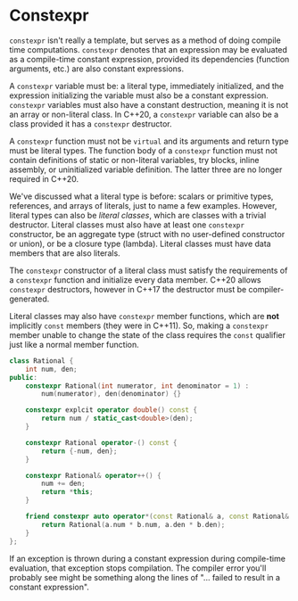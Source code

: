 # Constexpr

`constexpr` isn't really a template, but serves as a method of doing compile time computations.
`constexpr` denotes that an expression may be evaluated as a compile-time constant expression, provided its dependencies
(function arguments, etc.) are also constant expressions.

A `constexpr` variable must be: a literal type, immediately initialized, and the expression initializing the variable must also be a constant expression.
`constexpr` variables must also have a constant destruction, meaning it is not an array or non-literal class. In C++20, a `constexpr` variable can also be a class
provided it has a `constexpr` destructor.

A `constexpr` function must not be `virtual` and its arguments and return type must be literal types. The function body of a `constexpr` function
must not contain definitions of static or non-literal variables, try blocks, inline assembly, or uninitialized variable definition. The latter three are
no longer required in C++20.

We've discussed what a literal type is before: scalars or primitive types, references, and arrays of literals, just to name a few examples.
However, literal types can also be *literal classes*, which are classes with a trivial destructor. 
Literal classes must also have at least one `constexpr` constructor, be an aggregate type (struct with no user-defined constructor or union),
or be a closure type (lambda). Literal classes must have data members that are also literals.

The `constexpr` constructor of a literal class must satisfy the requirements of a `constexpr` function and initialize every data member. C++20 allows
`constexpr` destructors, however in C++17 the destructor must be compiler-generated.

Literal classes may also have `constexpr` member functions, which are **not** implicitly `const` members (they were in C++11).
So, making a `constexpr` member unable to change the state of the class requires the `const` qualifier just like a normal member function.

```C++
class Rational {
    int num, den;
public:
    constexpr Rational(int numerator, int denominator = 1) :
        num(numerator), den(denominator) {}

    constexpr explcit operator double() const {
        return num / static_cast<double>(den);
    }

    constexpr Rational operator-() const {
        return {-num, den};
    }

    constexpr Rational& operator++() {
        num += den;
        return *this;
    }

    friend constexpr auto operator*(const Rational& a, const Rational& b) {
        return Rational(a.num * b.num, a.den * b.den);
    }
};
```

If an exception is thrown during a constant expression during compile-time evaluation, that exception stops compilation.
The compiler error you'll probably see might be something along the lines of "... failed to result in a constant expression".

